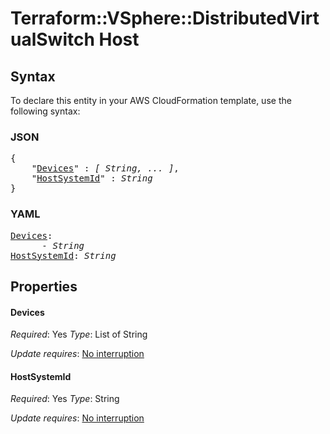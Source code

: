 # Terraform::VSphere::DistributedVirtualSwitch Host

## Syntax

To declare this entity in your AWS CloudFormation template, use the following syntax:

### JSON

<pre>
{
    "<a href="#devices" title="Devices">Devices</a>" : <i>[ String, ... ]</i>,
    "<a href="#hostsystemid" title="HostSystemId">HostSystemId</a>" : <i>String</i>
}
</pre>

### YAML

<pre>
<a href="#devices" title="Devices">Devices</a>: <i>
      - String</i>
<a href="#hostsystemid" title="HostSystemId">HostSystemId</a>: <i>String</i>
</pre>

## Properties

#### Devices

_Required_: Yes
_Type_: List of String

_Update requires_: [No interruption](https://docs.aws.amazon.com/AWSCloudFormation/latest/UserGuide/using-cfn-updating-stacks-update-behaviors.html#update-no-interrupt)

#### HostSystemId

_Required_: Yes
_Type_: String

_Update requires_: [No interruption](https://docs.aws.amazon.com/AWSCloudFormation/latest/UserGuide/using-cfn-updating-stacks-update-behaviors.html#update-no-interrupt)

